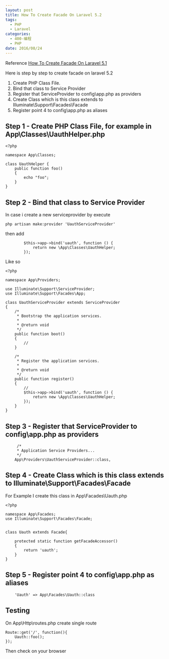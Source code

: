 ```yaml
---
layout: post
title: How To Create Facade On Laravel 5.2
tags: 
  - PHP
  - Laravel
categories: 
  - 400-编程
  - PHP
date: 2016/08/24
---
```



Reference [How To Create Facade On Laravel 5.1](http://www.n0impossible.com/article/how-to-create-facade-on-laravel-51)


Here is step by step to create facade on laravel 5.2

1. Create PHP Class File.
2. Bind that class to Service Provider
3. Register that ServiceProvider to config\app.php as providers
4. Create Class which is this class extends to Illuminate\Support\Facades\Facade
5. Register point 4 to config\app.php as aliases


## Step 1 - Create PHP Class File, for example in App\Classes\UauthHelper.php

	<?php

	namespace App\Classes;

	class UauthHelper {
		public function foo()
		{
			echo "foo";
		}
	}
	
## Step 2 - Bind that class to Service Provider

In case i create a new serviceprovider by execute

	php artisan make:provider 'UauthServiceProvider'

then add

			$this->app->bind('uauth', function () {
				return new \App\Classes\UauthHelper;
			});
			
			
<!-- more -->
			
Like so

	<?php

	namespace App\Providers;

	use Illuminate\Support\ServiceProvider;
	use Illuminate\Support\Facades\App;

	class UauthServiceProvider extends ServiceProvider
	{
		/*
		 * Bootstrap the application services.
		 *
		 * @return void
		 */
		public function boot()
		{
			//
		}

		/*
		 * Register the application services.
		 *
		 * @return void
		 */
		public function register()
		{
			//
			$this->app->bind('uauth', function () {
				return new \App\Classes\UauthHelper;
			});
		}
	}


## Step 3 - Register that ServiceProvider to config\app.php as providers

         /*
         * Application Service Providers...
         */
    	App\Providers\UauthServiceProvider::class,

## Step 4 - Create Class which is this class extends to Illuminate\Support\Facades\Facade

For Example I create this class in App\Facades\Uauth.php

	<?php

	namespace App\Facades;
	use Illuminate\Support\Facades\Facade;


	class Uauth extends Facade{
		
		protected static function getFacadeAccessor()
		{
			return 'uauth';
		}
	}
	
## Step 5 - Register point 4 to config\app.php as aliases

		'Uauth' => App\Facades\Uauth::class
		
## Testing

On App\Http\routes.php create single route

	Route::get('/', function(){
		Uauth::foo();
	});
	
Then check on your browser